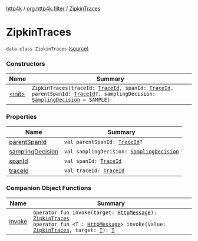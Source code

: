 [http4k](../../index.md) / [org.http4k.filter](../index.md) / [ZipkinTraces](./index.md)

# ZipkinTraces

`data class ZipkinTraces` [(source)](https://github.com/http4k/http4k/blob/master/http4k-core/src/main/kotlin/org/http4k/filter/ZipkinTraces.kt#L46)

### Constructors

| Name | Summary |
|---|---|
| [&lt;init&gt;](-init-.md) | `ZipkinTraces(traceId: `[`TraceId`](../-trace-id/index.md)`, spanId: `[`TraceId`](../-trace-id/index.md)`, parentSpanId: `[`TraceId`](../-trace-id/index.md)`?, samplingDecision: `[`SamplingDecision`](../-sampling-decision/index.md)` = SAMPLE)` |

### Properties

| Name | Summary |
|---|---|
| [parentSpanId](parent-span-id.md) | `val parentSpanId: `[`TraceId`](../-trace-id/index.md)`?` |
| [samplingDecision](sampling-decision.md) | `val samplingDecision: `[`SamplingDecision`](../-sampling-decision/index.md) |
| [spanId](span-id.md) | `val spanId: `[`TraceId`](../-trace-id/index.md) |
| [traceId](trace-id.md) | `val traceId: `[`TraceId`](../-trace-id/index.md) |

### Companion Object Functions

| Name | Summary |
|---|---|
| [invoke](invoke.md) | `operator fun invoke(target: `[`HttpMessage`](../../org.http4k.core/-http-message/index.md)`): `[`ZipkinTraces`](./index.md)<br>`operator fun <T : `[`HttpMessage`](../../org.http4k.core/-http-message/index.md)`> invoke(value: `[`ZipkinTraces`](./index.md)`, target: `[`T`](invoke.md#T)`): `[`T`](invoke.md#T) |
